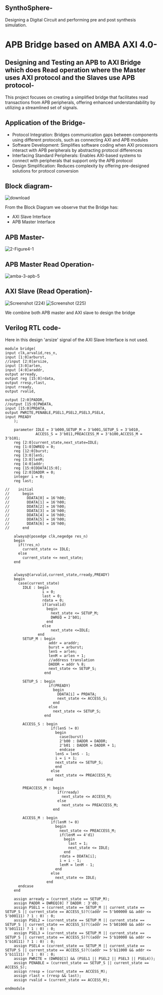 ## SynthoSphere-
Designing a Digital Circuit and performing pre and post synthesis simulation. 


# APB Bridge based on AMBA AXI 4.0-

## Designing and Testing an APB to AXI Bridge which does Read operation where the Master uses AXI protocol and the Slaves use APB protocol-

This project focuses on creating a simplified bridge that facilitates read transactions from APB peripherals, offering enhanced understandability by utilizing a streamlined set of signals.



## Application of the Bridge-
* Protocol Integration: Bridges communication gaps between components using different protocols, such as connecting AXI and APB modules
* Software Development: Simplifies software coding when AXI processors interact with APB peripherals by abstracting protocol differences
* Interfacing Standard Peripherals: Enables AXI-based systems to connect with peripherals that support only the APB protocol
* Design Simplification: Reduces complexity by offering pre-designed solutions for protocol conversion


## Block diagram-
![download](https://github.com/karthikkbs05/SynthoSphere-/assets/129792064/63491d39-3d3e-44f6-b5ed-d0d726e7e09a)

From the Block Diagram we observe that the Bridge has:
* AXI Slave Interface
* APB Master Interface




## APB Master-
![2-Figure4-1](https://github.com/karthikkbs05/SynthoSphere-/assets/129792064/6c0c0cd9-96d5-4537-8885-eb3771a4b52c)
## APB Master Read Operation-
![amba-3-apb-5](https://github.com/karthikkbs05/SynthoSphere-/assets/129792064/b8111c79-7ced-4061-8200-3b76d21ffa37)


## AXI Slave (Read Operation)-
![Screenshot (224)](https://github.com/karthikkbs05/SynthoSphere-/assets/129792064/ba0cab30-f121-49a6-9121-3cc46f32f1f7)
![Screenshot (225)](https://github.com/karthikkbs05/SynthoSphere-/assets/129792064/be9d808d-f62d-4b73-9f81-4ee668e32b59)

We combine both APB master and AXI slave to design the bridge
## Verilog RTL code-
Here in this design 'arsize' signal of the AXI Slave Interface is not used.
```
module bridge(
input clk,arvalid,res_n,
input [1:0]arburst,
//input [2:0]arsize,
input [3:0]arlen,
input [4:0]araddr,
output arready,
output reg [15:0]rdata,
output rresp,rlast,
input rready,
output rvalid,

output [2:0]PADDR,
//output [15:0]PWDATA,
input [15:0]PRDATA,
output PWRITE,PENABLE,PSEL1,PSEL2,PSEL3,PSEL4,
input PREADY
    );
    
    parameter IDLE = 3'b000,SETUP_M = 3'b001,SETUP_S = 3'b010,
              ACCESS_S = 3'b011,PREACCESS_M = 3'b100,ACCESS_M = 3'b101;
    reg [2:0]current_state,next_state=IDLE;
    reg [1:0]DWREQ = 0;
    reg [12:0]burst;
    reg [3:0]lenS;
    reg [3:0]lenM;
    reg [4:0]addr;
    reg [15:0]DDATA[15:0];
    reg [2:0]DADDR = 0;
    integer i = 0;
    reg last;
    
//    initial
//      begin
//        DDATA[0] = 16'h00;
//        DDATA[1] = 16'h00;
//        DDATA[2] = 16'h00;
//        DDATA[3] = 16'h00;
//        DDATA[4] = 16'h00;
//        DDATA[5] = 16'h00;
//        DDATA[6] = 16'h00;
//      end 
    
    always@(posedge clk,negedge res_n)
    begin
      if(!res_n)
        current_state <= IDLE;
      else 
        current_state <= next_state;
    end
    
    
    always@(arvalid,current_state,rready,PREADY)
    begin
      case(current_state)
        IDLE : begin
                 i = 0;
                 last = 0;
                 rdata = 0;
                 if(arvalid)
                   begin
                     next_state <= SETUP_M; 
                     DWREQ = 2'b01;
                   end
                 else
                     next_state <=IDLE;   
               end
        SETUP_M : begin
                    addr = araddr;
                    burst = arburst;
                    lenS = arlen; 
                    lenM = arlen + 1;
                    //address translation
                    DADDR = addr % 8;
                    next_state <= SETUP_S;                   
                  end
        
        SETUP_S : begin
                    if(PREADY)
                      begin
                        DDATA[i] = PRDATA;
                        next_state <= ACCESS_S;
                      end 
                    else 
                      next_state <= SETUP_S;
                  end  
                  
        ACCESS_S : begin
                     if(lenS != 0)
                       begin
                         case(burst)
                         2'b00 : DADDR = DADDR;
                         2'b01 : DADDR = DADDR + 1;
                         endcase 
                       lenS = lenS - 1;
                       i = i + 1;
                       next_state <= SETUP_S; 
                       end
                     else 
                       next_state <= PREACCESS_M;
                   end
                   
        PREACCESS_M : begin
                        if(rready)
                          next_state <= ACCESS_M;
                        else 
                          next_state <= PREACCESS_M; 
                      end 
                      
        ACCESS_M : begin
                     if(lenM != 0)
                       begin
                         next_state <= PREACCESS_M;
                         if(lenM == 4'd1)
                           begin
                             last = 1;
                             next_state <= IDLE;
                           end
                         rdata = DDATA[i];
                         i = i - 1;
                         lenM = lenM - 1;
                       end
                     else 
                       next_state <= IDLE;
                   end
      endcase 
    end
    
    assign arready = (current_state == SETUP_M);
    assign PADDR = DWREQ[0] ? DADDR : 3'd0;
    assign PSEL1 = (current_state == SETUP_M || current_state == SETUP_S || current_state == ACCESS_S)?((addr >= 5'b00000 && addr <= 5'b00111) ? 1 : 0) : 0;
    assign PSEL2 = (current_state == SETUP_M || current_state == SETUP_S || current_state == ACCESS_S)?((addr >= 5'b01000 && addr <= 5'b01111) ? 1 : 0) : 0;
    assign PSEL3 = (current_state == SETUP_M || current_state == SETUP_S || current_state == ACCESS_S)?((addr >= 5'b10000 && addr <= 5'b10111) ? 1 : 0) : 0;
    assign PSEL4 = (current_state == SETUP_M || current_state == SETUP_S || current_state == ACCESS_S)?((addr >= 5'b11000 && addr <= 5'b11111) ? 1 : 0) : 0;
    assign PWRITE = (DWREQ[1] && (PSEL1 || PSEL2 || PSEL3 || PSEL4));
    assign PENABLE = (current_state == SETUP_S || current_state == ACCESS_S);
    assign rresp = (current_state == ACCESS_M);
    assign rlast = (rresp && last);
    assign rvalid = (current_state == ACCESS_M);
    
endmodule
```

